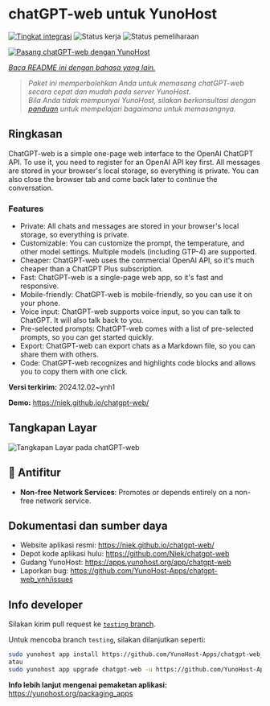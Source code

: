 <!--
N.B.: README ini dibuat secara otomatis oleh <https://github.com/YunoHost/apps/tree/master/tools/readme_generator>
Ini TIDAK boleh diedit dengan tangan.
-->

# chatGPT-web untuk YunoHost

[![Tingkat integrasi](https://apps.yunohost.org/badge/integration/chatgpt-web)](https://ci-apps.yunohost.org/ci/apps/chatgpt-web/)
![Status kerja](https://apps.yunohost.org/badge/state/chatgpt-web)
![Status pemeliharaan](https://apps.yunohost.org/badge/maintained/chatgpt-web)

[![Pasang chatGPT-web dengan YunoHost](https://install-app.yunohost.org/install-with-yunohost.svg)](https://install-app.yunohost.org/?app=chatgpt-web)

*[Baca README ini dengan bahasa yang lain.](./ALL_README.md)*

> *Paket ini memperbolehkan Anda untuk memasang chatGPT-web secara cepat dan mudah pada server YunoHost.*  
> *Bila Anda tidak mempunyai YunoHost, silakan berkonsultasi dengan [panduan](https://yunohost.org/install) untuk mempelajari bagaimana untuk memasangnya.*

## Ringkasan

ChatGPT-web is a simple one-page web interface to the OpenAI ChatGPT API. To use it, you need to register for an OpenAI API key first. All messages are stored in your browser's local storage, so everything is private. You can also close the browser tab and come back later to continue the conversation.

### Features

- Private: All chats and messages are stored in your browser's local storage, so everything is private.
- Customizable: You can customize the prompt, the temperature, and other model settings. Multiple models (including GTP-4) are supported.
- Cheaper: ChatGPT-web uses the commercial OpenAI API, so it's much cheaper than a ChatGPT Plus subscription.
- Fast: ChatGPT-web is a single-page web app, so it's fast and responsive.
- Mobile-friendly: ChatGPT-web is mobile-friendly, so you can use it on your phone.
- Voice input: ChatGPT-web supports voice input, so you can talk to ChatGPT. It will also talk back to you.
- Pre-selected prompts: ChatGPT-web comes with a list of pre-selected prompts, so you can get started quickly.
- Export: ChatGPT-web can export chats as a Markdown file, so you can share them with others.
- Code: ChatGPT-web recognizes and highlights code blocks and allows you to copy them with one click.


**Versi terkirim:** 2024.12.02~ynh1

**Demo:** <https://niek.github.io/chatgpt-web/>

## Tangkapan Layar

![Tangkapan Layar pada chatGPT-web](./doc/screenshots/screenshot.png)

## :red_circle: Antifitur

- **Non-free Network Services**: Promotes or depends entirely on a non-free network service.

## Dokumentasi dan sumber daya

- Website aplikasi resmi: <https://niek.github.io/chatgpt-web/>
- Depot kode aplikasi hulu: <https://github.com/Niek/chatgpt-web>
- Gudang YunoHost: <https://apps.yunohost.org/app/chatgpt-web>
- Laporkan bug: <https://github.com/YunoHost-Apps/chatgpt-web_ynh/issues>

## Info developer

Silakan kirim pull request ke [`testing` branch](https://github.com/YunoHost-Apps/chatgpt-web_ynh/tree/testing).

Untuk mencoba branch `testing`, silakan dilanjutkan seperti:

```bash
sudo yunohost app install https://github.com/YunoHost-Apps/chatgpt-web_ynh/tree/testing --debug
atau
sudo yunohost app upgrade chatgpt-web -u https://github.com/YunoHost-Apps/chatgpt-web_ynh/tree/testing --debug
```

**Info lebih lanjut mengenai pemaketan aplikasi:** <https://yunohost.org/packaging_apps>
